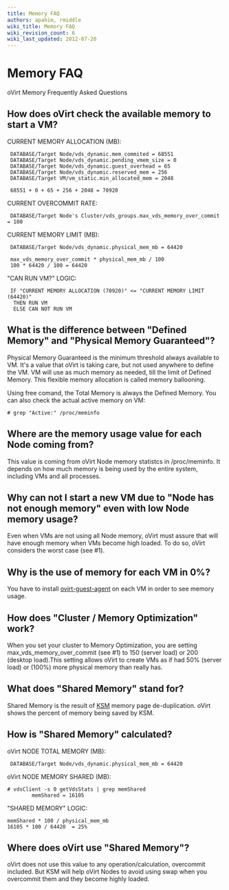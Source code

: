 ```yaml
---
title: Memory FAQ
authors: apahim, rmiddle
wiki_title: Memory FAQ
wiki_revision_count: 6
wiki_last_updated: 2012-07-20
---
```


# Memory FAQ

oVirt Memory Frequently Asked Questions

## How does oVirt check the available memory to start a VM?

CURRENT MEMORY ALLOCATION (MB):

     DATABASE/Target Node/vds_dynamic.mem_commited = 68551
     DATABASE/Target Node/vds_dynamic.pending_vmem_size = 0
     DATABASE/Target Node/vds_dynamic.guest_overhead = 65
     DATABASE/Target Node/vds_dynamic.reserved_mem = 256
     DATABASE/Target VM/vm_static.min_allocated_mem = 2048

     68551 + 0 + 65 + 256 + 2048 = 70920

CURRENT OVERCOMMIT RATE:

     DATABASE/Target Node's Cluster/vds_groups.max_vds_memory_over_commit = 100

CURRENT MEMORY LIMIT (MB):

     DATABASE/Target Node/vds_dynamic.physical_mem_mb = 64420

     max_vds_memory_over_commit * physical_mem_mb / 100
     100 * 64420 / 100 = 64420

"CAN RUN VM?" LOGIC:

     IF "CURRENT MEMORY ALLOCATION (70920)" <= "CURRENT MEMORY LIMIT (64420)"
      THEN RUN VM
      ELSE CAN NOT RUN VM

## What is the difference between "Defined Memory" and "Physical Memory Guaranteed"?

Physical Memory Guaranteed is the minimum threshold always available to VM. It's a value that oVirt is taking care, but not used anywhere to define the VM. VM will use as much memory as needed, till the limit of Defined Memory. This flexible memory allocation is called memory ballooning.

Using free comand, the Total Memory is always the Defined Memory. You can also check the actual active memory on VM:

    # grep "Active:" /proc/meminfo

## Where are the memory usage value for each Node coming from?

This value is coming from oVirt Node memory statistcs in /proc/meminfo. It depends on how much memory is being used by the entire system, including VMs and all processes.

## Why can not I start a new VM due to "Node has not enough memory" even with low Node memory usage?

Even when VMs are not using all Node memory, oVirt must assure that will have enough memory when VMs become high loaded. To do so, oVirt considers the worst case (see #1).

## Why is the use of memory for each VM in 0%?

You have to install [ovirt-guest-agent](http://wiki.ovirt.org/wiki/Category:Ovirt_guest_agent) on each VM in order to see memory usage.

## How does "Cluster / Memory Optimization" work?

When you set your cluster to Memory Optimization, you are setting max_vds_memory_over_commit (see #1) to 150 (server load) or 200 (desktop load).This setting allows oVirt to create VMs as if had 50% (server load) or (100%) more physical memory than really has.

## What does "Shared Memory" stand for?

Shared Memory is the result of [KSM](http://www.linux-kvm.org/page/KSM) memory page de-duplication. oVirt shows the percent of memory being saved by KSM.

## How is "Shared Memory" calculated?

oVirt NODE TOTAL MEMORY (MB):

     DATABASE/Target Node/vds_dynamic.physical_mem_mb = 64420

oVirt NODE MEMORY SHARED (MB):

    # vdsClient -s 0 getVdsStats | grep memShared
            memShared = 16105

"SHARED MEMORY" LOGIC:

    memShared * 100 / physical_mem_mb
    16105 * 100 / 64420  = 25%

## Where does oVirt use "Shared Memory"?

oVirt does not use this value to any operation/calculation, overcommit included. But KSM will help oVirt Nodes to avoid using swap when you overcommit them and they become highly loaded.
